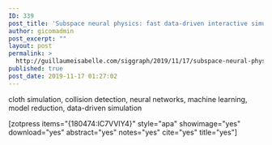 ```yaml
---
ID: 339
post_title: 'Subspace neural physics: fast data-driven interactive simulation'
author: gicomadmin
post_excerpt: ""
layout: post
permalink: >
  http://guillaumeisabelle.com/siggraph/2019/11/17/subspace-neural-physics-fast-data-driven-interactive-simulation/
published: true
post_date: 2019-11-17 01:27:02
---
```

<!-- wp:paragraph -->

cloth simulation, collision detection, neural networks, machine learning, model reduction, data-driven simulation 

<!-- /wp:paragraph -->

<!-- wp:shortcode --> [zotpress items="{180474:IC7VVIY4}" style="apa" showimage="yes" download="yes" abstract="yes" notes="yes" cite="yes" title="yes"] 

<!-- /wp:shortcode -->